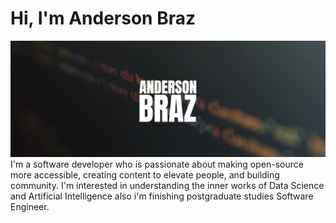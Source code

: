 # Hi, I'm Anderson Braz
<center>
<img src="https://raw.githubusercontent.com/andersonbraz/andersonbraz/master/header_andersonbraz.png" alt="banner says Anderson Braz love write code and build solutions">
  </center>
I'm a software developer who is passionate about making open-source more accessible, creating content to elevate people, and building community. I'm interested in understanding the inner works of Data Science and Artificial Intelligence also i'm finishing postgraduate studies Software Engineer.
